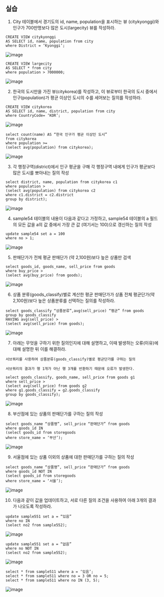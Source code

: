 ## 실습

1. City 테이블에서 경기도의 id, name, population을 표시하는 뷰 (citykyonggi)와
인구가 700만명보다 많은 도시(largecity) 뷰를 작성하라.
```
CREATE VIEW citykyonggi
AS SELECT id, name, population from city
where District = ‘Kyonggi’;
```

![image](https://user-images.githubusercontent.com/46713032/79862766-8d68fd80-8411-11ea-9663-1ab859e16ade.png)

```
CREATE VIEW largecity
AS SELECT * from city
where population > 7000000;
```

![image](https://user-images.githubusercontent.com/46713032/79862781-94900b80-8411-11ea-8284-2364605cbd4f.png)


2. 한국의 도시만을 가진 뷰(citykorea)를 작성하고,
이 뷰로부터 한국의 도시 중에서 인구(population)가 평균 이상인 도시의 수를 세어보는 질의를 작성하라.
```
CREATE VIEW citykorea
AS SELECT id, name, district, population from city
where CountryCode= ‘KOR’;
```

![image](https://user-images.githubusercontent.com/46713032/79862817-a376be00-8411-11ea-9bf4-079d0ea9a193.png)

```
select count(name) AS “한국 인구가 평균 이상인 도시”
from citykorea
where population >=
(select avg(population) from citykorea);
```

![image](https://user-images.githubusercontent.com/46713032/79862836-aa9dcc00-8411-11ea-8f9a-975271f072f6.png)


3. 각 행정구역(district)에서 인구 평균을 구해
각 행정구역 내에게 인구가 평균보다 많은 도시를 뽀아내는 질의 작성
```
select district, name, population from citykorea c1
where population >
(select avg(population) from citykorea c2
where c1.district = c2.district
group by district);
```

![image](https://user-images.githubusercontent.com/46713032/79862865-b5586100-8411-11ea-8444-0df4cc86ca22.png)


4. sample54 테이블의 내용이 다음과 같다고 가정하고,
sample54 테이블의 a 필드의 모든 값을 a의 값 중에서 가장 큰 값 (여기서는 100)으로 갱신하는 질의 작성
```
update sample54 set a = 100
where no > 1;
```

![image](https://user-images.githubusercontent.com/46713032/79862891-be493280-8411-11ea-8dd8-2c98f7b40480.png)


5. 판매단가가 전체 평균 판매단가 (약 2,100원)보다 높은 상품만 검색
```
select goods_id, goods_name, sell_price from goods
where buy_price >
(select avg(buy_price) from goods);
```

![image](https://user-images.githubusercontent.com/46713032/79862902-c6a16d80-8411-11ea-8e58-3ac3c9d7ab85.png)


6. 상품 분류(goods_classify)별로 계산한 평균 판매단가가
상품 전체 평균단가(약 2,100원)보다 높은 상품분류를 선택하는 질의를 작성하라.
```
select goods_classify “상품분류”,avg(sell_price) “평균” from goods
group by goods_classify
HAVING avg(sell_price) >
(select avg(sell_price) from goods);
```

![image](https://user-images.githubusercontent.com/46713032/79862919-ce611200-8411-11ea-9d68-a9212c902cda.png)


7. 아래는 무엇을 구하기 위한 질의인지에 대해 설명하고,
이때 발생하는 오류(이유)에 대해 설명한 뒤 이를 해결하라.
```
서브쿼리를 사용하여 상품분류(goods_classify)별로 평균단가를 구하는 질의
```
```
서브쿼리의 결과가 행 1개가 아닌 행 3개를 반환하기 때문에 오류가 발생한다.
```
```
select goods_classify, goods_name, sell_price from goods g1
where sell_price >
(select avg(sell_price) from goods g2
where g1.goods_classify = g2.goods_classify
group by goods_classify);
```

![image](https://user-images.githubusercontent.com/46713032/79862936-d7ea7a00-8411-11ea-98d2-da188f6c5bd2.png)


8. 부산점에 있는 상품의 판매단가를 구하는 질의 작성
```
select goods_name “상품명”, sell_price “판매단가” from goods
where goods_id IN
(select goods_id from storegoods
where store_name = ‘부산’);
```

![image](https://user-images.githubusercontent.com/46713032/79862981-ecc70d80-8411-11ea-8fa2-3cebcd7a7266.png)


9. 서울점에 있는 상품 이외의 상품에 대한 판매단가를 구하는 질의 작성
```
select goods_name “상품명”, sell_price “판매단가” from goods
where goods_id NOT IN
(select goods_id from storegoods
where store_name = ‘서울’);
```

![image](https://user-images.githubusercontent.com/46713032/79862999-f51f4880-8411-11ea-9e22-58c39779b0f5.png)


10. 다음과 같이 값을 업데이트하고, 서로 다른 질의 조건을 사용하여 아래 3개의 결과가 나오도록 작성하라.
```
update sample551 set a = “있음”
where no IN
(select no2 from sample552);
```

![image](https://user-images.githubusercontent.com/46713032/79863016-fd778380-8411-11ea-847f-3c75c6e60b05.png)

```
update sample551 set a = “없음”
where no NOT IN
(select no2 from sample552);
```

![image](https://user-images.githubusercontent.com/46713032/79863037-06685500-8412-11ea-9e79-9c77217dca67.png)

```
select * from sample511 where a = ‘있음’;
select * from sample511 where no = 3 OR no = 5;
select * from sample511 where no IN (3, 5);
```

![image](https://user-images.githubusercontent.com/46713032/79863054-0ff1bd00-8412-11ea-91f6-d43d8355480f.png)
